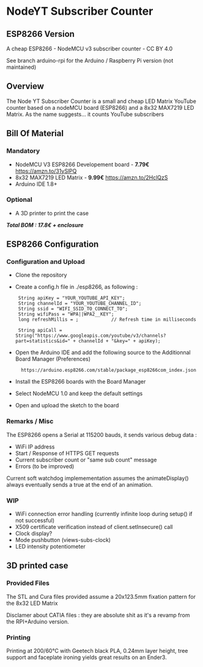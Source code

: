 # NodeYT Subscriber Counter
## ESP8266 Version
A cheap ESP8266 - NodeMCU v3 subscriber counter - CC BY 4.0

See branch arduino-rpi for the Arduino / Raspberry Pi version (not maintained)

## Overview

The Node YT Subscriber Counter is a small and cheap LED Matrix YouTube counter based on a nodeMCU board (ESP8266) and a 8x32 MAX7219 LED Matrix.
As the name suggests... it counts YouTube subscribers

 ## Bill Of Material

### Mandatory
 - NodeMCU V3 ESP8266 Developement board - __7.79€__ https://amzn.to/31ySlPQ
 - 8x32 MAX7219 LED Matrix - __9.99€__ https://amzn.to/2HclQzS 
 - Arduino IDE 1.8+

### Optional
 - A 3D printer to print the case

__*Total BOM : 17.8€ + enclosure*__

## ESP8266 Configuration 

### Configuration and Upload
 - Clone the repository
 - Create a config.h file in ./esp8266, as following :

        String apiKey = "YOUR_YOUTUBE_API_KEY";
        String channelId = "YOUR_YOUTUBE_CHANNEL_ID";
        String ssid = "WIFI_SSID_TO_CONNECT_TO";
        String wifiPass = "WPA||WPA2__KEY";
        long refreshMillis = ;            // Refresh time in milliseconds

        String apiCall = String("https://www.googleapis.com/youtube/v3/channels?part=statistics&id=" + channelId + "&key=" + apiKey);


- Open the Arduino IDE and add the following source to the Additionnal Board Manager (Preferences)

        https://arduino.esp8266.com/stable/package_esp8266com_index.json

- Install the ESP8266 boards with the Board Manager
- Select NodeMCU 1.0 and keep the default settings
- Open and upload the sketch to the board

### Remarks / Misc

The ESP8266 opens a Serial at 115200 bauds, it sends various debug data :

- WiFi IP address
- Start / Response of HTTPS GET requests
- Current subscriber count or "same sub count" message
- Errors (to be improved)

Current soft watchdog implemementation assumes the animateDisplay() always eventually sends a true at the end of an animation. 

### WIP

- WiFi connection error handling (currently infinite loop during setup() if not successful)
- X509 certificate verification instead of client.setInsecure() call
- Clock display?
- Mode pushbutton (views-subs-clock)
- LED intensity potentiometer

## 3D printed case

### Provided Files

The STL and Cura files provided assume a 20x123.5mm fixation pattern for the 8x32 LED Matrix

Disclamer about CATIA files : they are absolute shit as it's a revamp from the RPI+Arduino version.

### Printing

Printing at 200/60°C with Geetech black PLA, 0.24mm layer height, tree support and faceplate ironing yields great results on an Ender3.